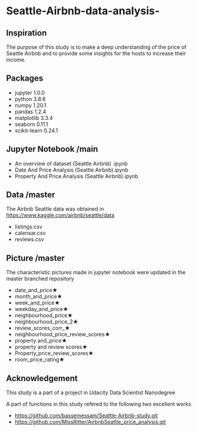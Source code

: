 # Seattle-Airbnb-data-analysis-

## Inspiration
The purpose of this study is to make a deep understanding of the price of Seattle Airbnb and to provide some insights for the hosts to
increase their income.

## Packages
- jupyter 1.0.0
- python  3.8.8
- numpy 1.20.1
- pandas 1.2.4
- matplotlib 3.3.4
- seaborn 0.11.1
- scikit-learn 0.24.1

## Jupyter Notebook /main
- An overview of dataset (Seattle Airbnb) .ipynb
- Date And Price Analysis (Seattle Airbnb).ipynb
- Property And Price Analysis (Seattle Airbnb).ipynb

## Data /master
The Airbnb Seattle data was obtained in https://www.kaggle.com/airbnb/seattle/data
- listings.csv
- calensar.csv
- reviews.csv

## Picture /master
The characteristic pictures made in jupyter notebook were updated in the master branched repository
- date_and_price★
- month_and_price★
- week_and_price★
- weekday_and_price★
- neighbourhood_price★
- neighbourhood_price_2★
- review_scores_corr_★
- neighbourhood_price_review_scores★
- property and_price★
- property and review scores★
- Property_price_review_scores★
- room_price_rating★

## Acknowledgement
This study is a part of a project in Udacity Data Scientist Nanodegree

A part of functions in this study refered to the following two excellent works
- https://github.com/bassemessam/Seattle-Airbnb-study.git
- https://github.com/MissRitter/AirbnbSeattle_price_analysis.git

